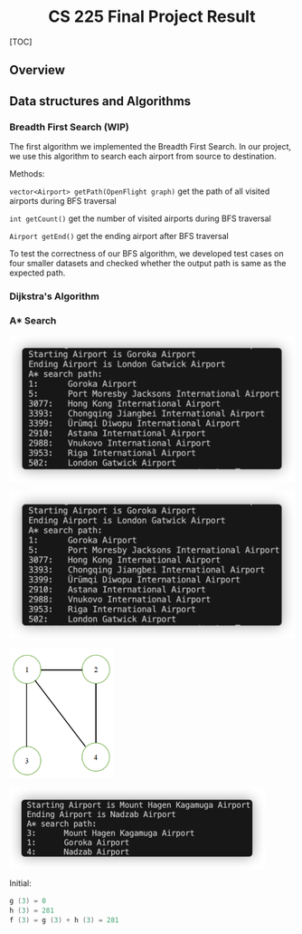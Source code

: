 <h1 align="center"> CS 225 Final Project Result </h1>

[TOC]

## Overview





## Data structures and Algorithms

### Breadth First Search (WIP)
The first algorithm we implemented the Breadth First Search. In our project, we use this algorithm to search each airport from source to destination.

Methods:

`vector<Airport> getPath(OpenFlight graph)` get the path of all visited airports during BFS traversal

`int getCount()` get the number of visited airports during BFS traversal

`Airport getEnd()` get the ending airport after BFS traversal


To test the correctness of our BFS algorithm, we developed test cases on four smaller datasets and checked whether the output path is same as the expected path.

### Dijkstra's Algorithm

### A* Search

![Astar_testcase1_1](assets/Astar_testcase1_1.png)

![Astar_testcase1_2](assets/Astar_testcase1_2.png)

<img src="assets/Astar_testcase1_3.png" alt="Astar_testcase1_3" style="zoom:67%;" />



![Astar_testcase1_4](assets/Astar_testcase1_4.png)

Initial:
```C++
g (3) = 0							
h (3) = 281						
f (3) = g (3) + h (3) = 281
```
